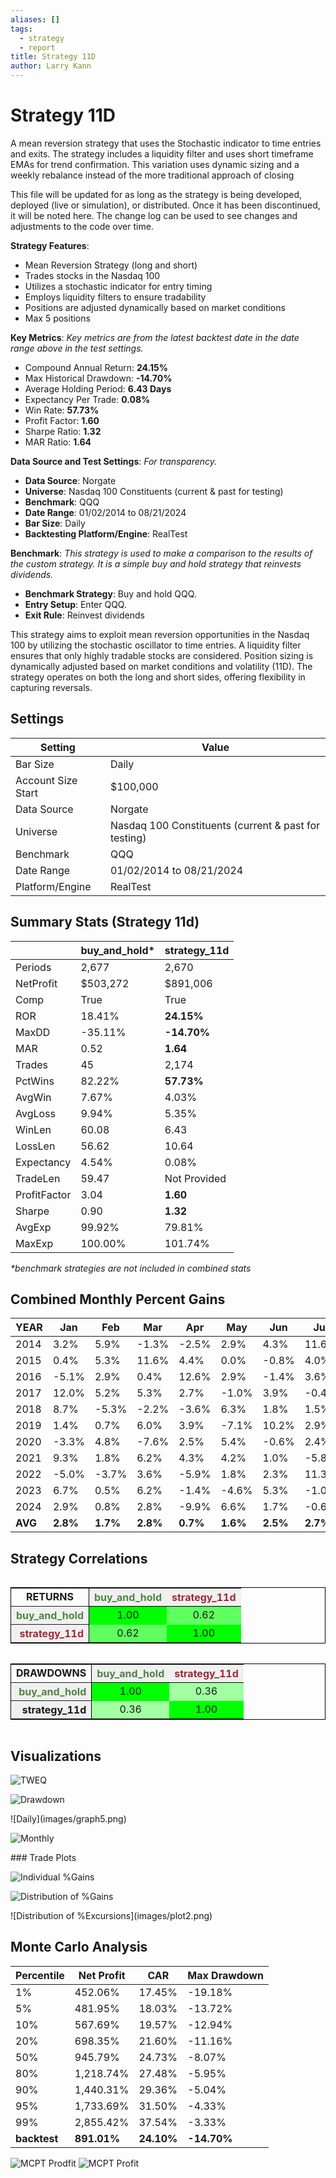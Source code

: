 ```yaml
---
aliases: []
tags:
  - strategy
  - report
title: Strategy 11D
author: Larry Kann
---
```


# Strategy 11D

A mean reversion strategy that uses the Stochastic indicator to time entries and exits. The strategy includes a liquidity filter and uses short timeframe EMAs for trend confirmation. This variation uses dynamic sizing and a weekly rebalance instead of the more traditional approach of closing

This file will be updated for as long as the strategy is being developed, deployed (live or simulation), or distributed. Once it has been discontinued, it will be noted here. The change log can be used to see changes and adjustments to the code over time.

**Strategy Features**:

- Mean Reversion Strategy (long and short)
- Trades stocks in the Nasdaq 100
- Utilizes a stochastic indicator for entry timing
- Employs liquidity filters to ensure tradability
- Positions are adjusted dynamically based on market conditions
- Max 5 positions

**Key Metrics**: _Key metrics are from the latest backtest date in the date range above in the test settings._

- Compound Annual Return: **24.15%**
- Max Historical Drawdown: **-14.70%**
- Average Holding Period: **6.43 Days**
- Expectancy Per Trade: **0.08%**
- Win Rate: **57.73%**
- Profit Factor: **1.60**
- Sharpe Ratio: **1.32**
- MAR Ratio: **1.64**

**Data Source and Test Settings**: _For transparency._

- **Data Source**: Norgate
- **Universe**: Nasdaq 100 Constituents (current & past for testing)
- **Benchmark**: QQQ
- **Date Range**: 01/02/2014 to 08/21/2024
- **Bar Size**: Daily
- **Backtesting Platform/Engine**: RealTest

**Benchmark**: _This strategy is used to make a comparison to the results of the custom strategy. It is a simple buy and hold strategy that reinvests dividends._

- **Benchmark Strategy**: Buy and hold QQQ.
- **Entry Setup**: Enter QQQ.
- **Exit Rule**: Reinvest dividends

This strategy aims to exploit mean reversion opportunities in the Nasdaq 100 by utilizing the stochastic oscillator to time entries. A liquidity filter ensures that only highly tradable stocks are considered. Position sizing is dynamically adjusted based on market conditions and volatility (11D). The strategy operates on both the long and short sides, offering flexibility in capturing reversals.

## Settings

| Setting            | Value                                                |
| ------------------ | ---------------------------------------------------- |
| Bar Size           | Daily                                                |
| Account Size Start | $100,000                                             |
| Data Source        | Norgate                                              |
| Universe           | Nasdaq 100 Constituents (current & past for testing) |
| Benchmark          | QQQ                                                  |
| Date Range         | 01/02/2014 to 08/21/2024                             |
| Platform/Engine    | RealTest                                             |

## Summary Stats (Strategy 11d)

|              | buy_and_hold* | strategy_11d |
| ------------ | ------------- | ------------ |
| Periods      | 2,677         | 2,670        |
| NetProfit    | $503,272      | $891,006     |
| Comp         | True          | True         |
| ROR          | 18.41%        | **24.15%**   |
| MaxDD        | -35.11%       | **-14.70%**  |
| MAR          | 0.52          | **1.64**     |
| Trades       | 45            | 2,174        |
| PctWins      | 82.22%        | **57.73%**   |
| AvgWin       | 7.67%         | 4.03%        |
| AvgLoss      | 9.94%         | 5.35%        |
| WinLen       | 60.08         | 6.43         |
| LossLen      | 56.62         | 10.64        |
| Expectancy   | 4.54%         | 0.08%        |
| TradeLen     | 59.47         | Not Provided |
| ProfitFactor | 3.04          | **1.60**     |
| Sharpe       | 0.90          | **1.32**     |
| AvgExp       | 99.92%        | 79.81%       |
| MaxExp       | 100.00%       | 101.74%      |

_*benchmark strategies are not included in combined stats_

## Combined Monthly Percent Gains

| YEAR  | Jan   | Feb   | Mar   | Apr   | May   | Jun   | Jul   | Aug   | Sep   | Oct   | Nov   | Dec   | **TOTAL** | MaxDD   |
| ----- | ----- | ----- | ----- | ----- | ----- | ----- | ----- | ----- | ----- | ----- | ----- | ----- | -------- | ------- |
| 2014  | 3.2%  | 5.9%  | -1.3% | -2.5% | 2.9%  | 4.3%  | 11.6% | 7.2%  | -4.7% | -2.7% | 1.0%  | -1.4% | **24.6%**  | -14.7%  |
| 2015  | 0.4%  | 5.3%  | 11.6% | 4.4%  | 0.0%  | -0.8% | 4.0%  | -8.7% | -2.0% | 10.4% | 4.0%  | -2.7% | **27.0%**  | -12.8%  |
| 2016  | -5.1% | 2.9%  | 0.4%  | 12.6% | 2.9%  | -1.4% | 3.6%  | -1.6% | 0.2%  | -3.3% | 2.9%  | 2.1% | **16.4%**  | -10.0%  |
| 2017  | 12.0% | 5.2%  | 5.3%  | 2.7%  | -1.0% | 3.9%  | -0.4% | 5.2%  | 1.1%  | 1.8%  | 0.7%  | 2.0% | **45.1%**  | -5.2%   |
| 2018  | 8.7%  | -5.3% | -2.2% | -3.6% | 6.3%  | 1.8%  | 1.5%  | 3.2%  | 2.5%  | -7.1% | 0.9%  | -4.3%| **1.1%**   | -13.7%  |
| 2019  | 1.4%  | 0.7%  | 6.0%  | 3.9%  | -7.1% | 10.2% | 2.9%  | -5.9% | 7.8%  | 9.8%  | 1.1%  | 5.1% | **40.0%**  | -10.1%  |
| 2020  | -3.3% | 4.8%  | -7.6% | 2.5%  | 5.4%  | -0.6% | 2.4%  | -3.5% | 2.6%  | 0.2%  | 10.1% | 9.1% | **22.9%**  | -13.9%  |
| 2021  | 9.3%  | 1.8%  | 6.2%  | 4.3%  | 4.2%  | 1.0%  | -5.8% | 3.5%  | -2.6% | 3.9%  | -1.0% | 6.0% | **34.4%**  | -9.2%   |
| 2022  | -5.0% | -3.7% | 3.6%  | -5.9% | 1.8%  | 2.3%  | 11.3% | -1.5% | -5.8% | 6.3%  | 10.0% | -5.1%| **6.3%**   | -12.6%  |
| 2023  | 6.7%  | 0.5%  | 6.2%  | -1.4% | -4.6% | 5.3%  | -1.0% | -2.9% | 3.2%  | -1.7% | 14.6% | 6.0% | **33.7%**  | -8.1%   |
| 2024  | 2.9%  | 0.8%  | 2.8%  | -9.9% | 6.6%  | 1.7%  | -0.6% | 7.8%  | n/a   | n/a   | n/a   | n/a  | **11.5%**  | -11.4%  |
| **AVG**| **2.8%**| **1.7%**| **2.8%**| **0.7%**| **1.6%**| **2.5%**| **2.7%**| **0.3%**| **0.2%**| **1.8%**| **4.4%**| **1.7%**| **23.9%** | **-11.1%** |

## Strategy Correlations

<div style='overflow-x:auto'>
<table class='w3-table' style='border:1px solid black'>
<tr style='border-bottom:1px solid black'>
<td style = 'border-right:1px solid black;text-align:center'><b>RETURNS</b></td>
<th scope='col' bgcolor=#F0F0F0 style='text-align:center;color:#4E8542'>buy_and_hold</th>
<th scope='col' bgcolor=#F0F0F0 style='text-align:center;color:#9F2936'>strategy_11d</th>
</tr>
<tr>
<th scope='row' bgcolor=#F0F0F0 style='text-align:right;border-right:1px solid black;color:#4E8542'>buy_and_hold</th>
<td bgcolor=#00FF00 style='text-align:center'>1.00</td>
<td bgcolor=#60FF60 style='text-align:center'>0.62</td>
</tr>
<tr>
<th scope='row' bgcolor=#F0F0F0 style='text-align:right;border-right:1px solid black;color:#9F2936'>strategy_11d</th>
<td bgcolor=#60FF60 style='text-align:center'>0.62</td>
<td bgcolor=#00FF00 style='text-align:center'>1.00</td>
</tr>
</table>
</div>

<!-- Add a blank line here to separate blocks -->

<div style='overflow-x:auto'>
<table class='w3-table' style='border:1px solid black'>
<tr style='border-bottom:1px solid black'>
<td style = 'border-right:1px solid black;text-align:center'><b>DRAWDOWNS</b></td>
<th scope='col' bgcolor=#F0F0F0 style='text-align:center;color:#4E8542'>buy_and_hold</th>
<th scope='col' bgcolor=#F0F0F0 style='text-align:center;color:#9F2936'>strategy_11d</th>
</tr>
<tr>
<th scope='row' bgcolor=#F0F0F0 style='text-align:right;border-right:1px solid black;color:#4E8542'>buy_and_hold</th>
<td bgcolor=#00FF00 style='text-align:center'>1.00</td>
<td bgcolor=#A2FFA2 style='text-align:center'>0.36</td>
</tr>
<tr>
<th scope='row' bgcolor=#F0F0F0 style='text-align:right;border-right:1px solid black;color=#9F2936'>strategy_11d</th>
<td bgcolor=#A2FFA2 style='text-align:center'>0.36</td>
<td bgcolor=#00FF00 style='text-align:center'>1.00</td>
</tr>
</table>
</div>

<!-- End of HTML block -->

## Visualizations


![TWEQ](images/graph2.png)

![Drawdown](images/graph3.png)
<div style="page-break-after: always;"></div>
![Daily](images/graph5.png)

![Monthly](images/graph7.png)
<div style="page-break-after: always;"></div>
### Trade Plots


![Individual %Gains](images/plot0.png)


![Distribution of %Gains](images/plot1.png)
<div style="page-break-after: always;"></div>
![Distribution of %Excursions](images/plot2.png)

## Monte Carlo Analysis

| Percentile   | Net Profit  | CAR        | Max Drawdown |
| ------------ | ----------- | ---------- | ------------ |
| 1%           | 452.06%     | 17.45%     | -19.18%      |
| 5%           | 481.95%     | 18.03%     | -13.72%      |
| 10%          | 567.69%     | 19.57%     | -12.94%      |
| 20%          | 698.35%     | 21.60%     | -11.16%      |
| 50%          | 945.79%     | 24.73%     | -8.07%       |
| 80%          | 1,218.74%   | 27.48%     | -5.95%       |
| 90%          | 1,440.31%   | 29.36%     | -5.04%       |
| 95%          | 1,733.69%   | 31.50%     | -4.33%       |
| 99%          | 2,855.42%   | 37.54%     | -3.33%       |
| **backtest** | **891.01%** | **24.10%** | **-14.70%**  |

![MCPT Prodfit](images/plot4.png)
![MCPT Profit](images/plot5.png)



